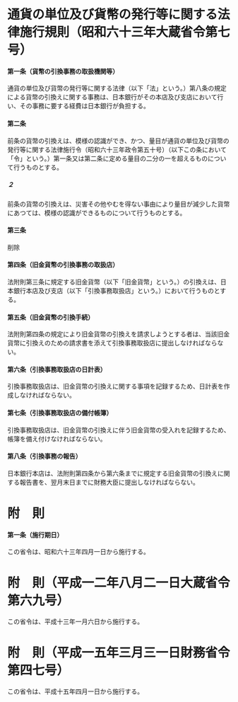 # 通貨の単位及び貨幣の発行等に関する法律施行規則（昭和六十三年大蔵省令第七号）
#### 第一条（貨幣の引換事務の取扱機関等）
通貨の単位及び貨幣の発行等に関する法律（以下「法」という。）第八条の規定による貨幣の引換えに関する事務は、日本銀行がその本店及び支店において行い、その事務に要する経費は日本銀行が負担する。
#### 第二条
前条の貨幣の引換えは、模様の認識ができ、かつ、量目が通貨の単位及び貨幣の発行等に関する法律施行令（昭和六十三年政令第五十号）（以下この条において「令」という。）第一条又は第二条に定める量目の二分の一を超えるものについて行うものとする。
##### ２
前条の貨幣の引換えは、災害その他やむを得ない事由により量目が減少した貨幣にあつては、模様の認識ができるものについて行うものとする。
#### 第三条
削除
#### 第四条（旧金貨幣の引換事務の取扱店）
法附則第三条に規定する旧金貨幣（以下「旧金貨幣」という。）の引換えは、日本銀行本店及び支店（以下「引換事務取扱店」という。）において行うものとする。
#### 第五条（旧金貨幣の引換手続）
法附則第四条の規定により旧金貨幣の引換えを請求しようとする者は、当該旧金貨幣に引換えのための請求書を添えて引換事務取扱店に提出しなければならない。
#### 第六条（引換事務取扱店の日計表）
引換事務取扱店は、旧金貨幣の引換えに関する事項を記録するため、日計表を作成しなければならない。
#### 第七条（引換事務取扱店の備付帳簿）
引換事務取扱店は、旧金貨幣の引換えに伴う旧金貨幣の受入れを記録するため、帳簿を備え付けなければならない。
#### 第八条（引換事務の報告）
日本銀行本店は、法附則第四条から第六条までに規定する旧金貨幣の引換えに関する報告書を、翌月末日までに財務大臣に提出しなければならない。
# 附　則
#### 第一条（施行期日）
この省令は、昭和六十三年四月一日から施行する。
# 附　則（平成一二年八月二一日大蔵省令第六九号）
この省令は、平成十三年一月六日から施行する。
# 附　則（平成一五年三月三一日財務省令第四七号）
この省令は、平成十五年四月一日から施行する。
